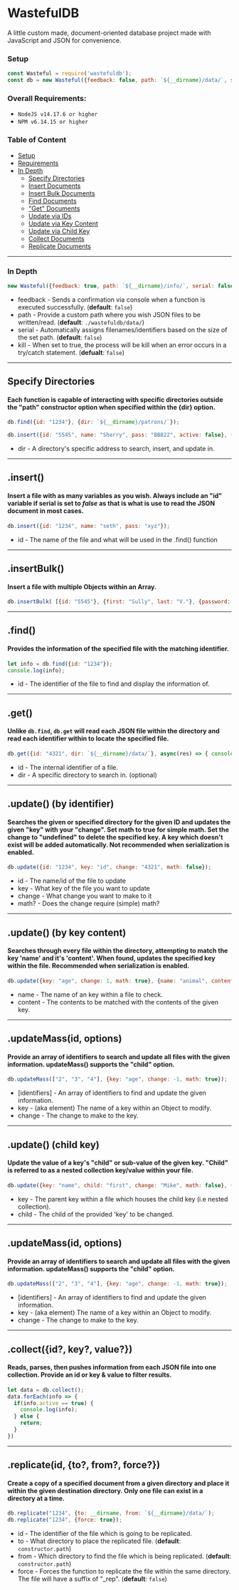 # WastefulDB
A little custom made, document-oriented database project made with JavaScript and JSON for convenience.


### Setup
```js
const Wasteful = require('wastefuldb');
const db = new Wasteful({feedback: false, path: `${__dirname}/data/`, serial: false, kill: false});
```

### Overall Requirements:
- `NodeJS v14.17.6 or higher`
- `NPM v6.14.15 or higher`

### Table of Content
- [Setup](#setup)
- [Requirements](#overall-requirements)
- [In Depth](#in-depth)
  - [Specify Directories](#specify-directories)
  - [Insert Documents](#insert)
  - [Insert Bulk Documents](#insertbulk)
  - [Find Documents](#find)
  - ["Get" Documents](#get)
  - [Update via IDs](#update-by-identifier)
  - [Update via Key Content](#update-by-key-content)
  - [Update via Child Key](#update-child-key)
  - [Collect Documents](#collectid-key-value)
  - [Replicate Documents](#replicateid-to-from-force)

___

### In Depth
```js
new Wasteful({feedback: true, path: `${__dirname}/info/`, serial: false, kill: false});
```
* feedback - Sends a confirmation via console when a function is executed successfully. (__default__: `false`)
* path - Provide a custom path where you wish JSON files to be written/read. (__default__: `./wastefuldb/data/`)
* serial - Automatically assigns filenames/identifiers based on the size of the set path. (__default__: `false`)
* kill - When set to true, the process will be kill when an error occurs in a try/catch statement. (__defualt__: `false`)

___

## Specify Directories
#### Each function is capable of interacting with specific directories outside the "path" constructor option when specified within the {dir} option.
```js
db.find({id: "1234"}, {dir: `${__dirname}/patrons/`});

db.insert({id: "5545", name: "Sherry", pass: "BB822", active: false}, {dir: `${__dirname}/accounts/`});
```
* dir - A directory's specific address to search, insert, and update in.

___

## .insert()
#### Insert a file with as many variables as you wish. __Always__ include an "id" variable if serial is set to *false* as that is what is use to read the JSON document in most cases.
```js
db.insert({id: "1234", name: "seth", pass: "xyz"});
```
* id - The name of the file and what will be used in the .find() function

___

## .insertBulk()
#### Insert a file with multiple Objects within an Array.
```js
db.insertBulk( [{id: "5545"}, {first: "Sully", last: "V."}, {password: "password"}] );
```

___

## .find()
#### Provides the information of the specified file with the matching identifier.
```js
let info = db.find({id: "1234"});
console.log(info);
```
* id - The identifier of the file to find and display the information of.

___

## .get()
#### Unlike `db.find`, `db.get` will read each JSON file within the directory and read each identifier within to locate the specified file.
```js
db.get({id: "4321", dir: `${__dirname}/data/`}, async(res) => { console.log(await res) });
```
* id - The internal identifier of a file.
* dir - A specific directory to search in. (optional)

___

## .update() (by identifier)
#### Searches the given or specified directory for the given ID and updates the given "key" with your "change". Set math to true for __simple__ math. Set the change to "undefined" to delete the specified key. A key which doesn't exist will be added automatically. Not recommended when serialization is enabled.
```js
db.update({id: "1234", key: "id", change: "4321", math: false});
```
* id - The name/id of the file to update
* key - What key of the file you want to update
* change - What change you want to make to it
* math? - Does the change require (simple) math?

___

## .update() (by key content)
#### Searches through every file within the directory, attempting to match the key 'name' and it's 'content'. When found, updates the specified key within the file. Recommended when serialization is enabled.
```js
db.update({key: "age", change: 1, math: true}, {name: "animal", content: "fox"});
```
* name - The name of an key within a file to check.
* content - The contents to be matched with the contents of the given key.

___

## .updateMass(id, options)
#### Provide an array of identifiers to search and update all files with the given information. updateMass() supports the "child" option.
```js
db.updateMass(["2", "3", "4"], {key: "age", change: -1, math: true});
```
* [identifiers] - An array of identifiers to find and update the given information.
* key - (aka element) The name of a key within an Object to modify.
* change - The change to make to the key.

___


## .update() (child key)
#### Update the value of a key's "child" or sub-value of the given key. "Child" is referred to as a nested collection key/value within your file.
```js
db.update({key: "name", child: "first", change: "Mike", math: false}, {name: "animal", content: "fox"});
```
* key - The parent key within a file which houses the child key (i.e nested collection).
* child - The child of the provided 'key' to be changed.

___

## .updateMass(id, options)
#### Provide an array of identifiers to search and update all files with the given information. updateMass() supports the "child" option.
```js
db.updateMass(["2", "3", "4"], {key: "age", change: -1, math: true});
```
* [identifiers] - An array of identifiers to find and update the given information.
* key - (aka element) The name of a key within an Object to modify.
* change - The change to make to the key.

___

## .collect({id?, key?, value?})
#### Reads, parses, then pushes information from each JSON file into one collection. Provide an id or key & value to filter results.
```js
let data = db.collect();
data.forEach(info => {
  if(info.active == true) {
    console.log(info);
  } else {
    return;
  }
})
```

___

## .replicate(id, {to?, from?, force?})
#### Create a copy of a specified document from a given directory and place it within the given destination directory. Only one file can exist in a directory at a time.
```js
db.replicate("1234", {to: __dirname, from: `${__dirname}/data/`);
db.replicate("1234", {force: true});
```
* id - The identifier of the file which is going to be replicated.
* to - What directory to place the replicated file. (__default__: `constructor.path`)
* from - Which directory to find the file which is being replicated. (__default__: `constructor.path`)
* force - Forces the function to replicate the file within the same directory. The file will have a suffix of "\_rep". (__default__: `false`)
